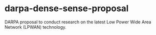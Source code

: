 # darpa-dense-sense-proposal
DARPA proposal to conduct research on the latest Low Power Wide Area Network (LPWAN) technology.
